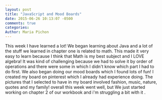 ```yaml
---
layout: post
title: "JavaScript and Mood Boards"
date: 2015-06-26 10:13:07 -0500
comments: true
categories:
Author: Maria Pichon 
---
```

This week I have learned a lot! We began learning about Java and a lot of the stuff we learned in chapter one is related to math. This made it very easy to learn because I think that Math is my best subject and I LOVE algebra! It was kind of challenging because we had to solve it by order of operations and there were some in which I didn't know which part I had to do first. We also began doing our mood boards which I found lots of fun! I created my board on pinterest which I already had experience doing. The pictures that I selected to have in my board involved fashion, music, nature, quotes and my family! overall this week went well, but We just started working on chapter 2 of our workbook and i'm struggling a bit with it .